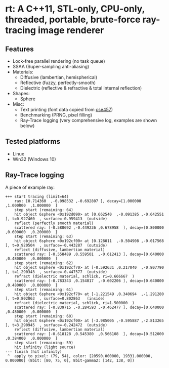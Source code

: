 # rt: A C++11, STL-only, CPU-only, threaded, portable, brute-force ray-tracing image renderer

## Features

- Lock-free parallel rendering (no task queue)
- SSAA (Super-sampling anti-aliasing)
- Materials:
    + Diffusive (lambertian, hemispherical)
    + Reflective (fuzzy, perfectly-smooth)
    + Dielectric (reflective & refractive & total internal reflection)
- Shapes:
    + Sphere
- Misc:
    + Text printing (font data copied
      from [cse457](https://courses.cs.washington.edu/courses/cse457/98a/tech/OpenGL/font.c))
    + Benchmarking (PRNG, pixel filling)
    + Ray-Trace logging (very comprehensive log, examples are shown below)

## Tested platforms

- Linux
- Win32 (Windows 10)

## Ray-Trace logging

A piece of example ray:

```
+++ start tracing (limit=64)
    ray: [0.714360  ,-0.098532 ,-0.692807 ], decay=[1.000000  ,1.000000  ,1.000000  ]
    step start (remaining: 64)
    hit object 6sphere <0x192d090> at [0.662540  ,-0.091385 ,-0.642551 ], t=0.927460  , surface=-0.959413  (outside)
    reflect (perfectly smooth material)
    scattered ray: [-0.580692 ,-0.449236 ,0.678958  ], decay=[0.800000  ,0.600000  ,0.200000  ]
    step start (remaining: 63)
    hit object 6sphere <0x192cf00> at [0.128011  ,-0.504908 ,-0.017568 ], t=0.920504  , surface=-0.443287  (outside)
    reflect (diffusive, lambertian material)
    scattered ray: [-0.558489 ,0.559501  ,-0.612413 ], decay=[0.640000  ,0.480000  ,0.000000  ]
    step start (remaining: 62)
    hit object 6sphere <0x192cf70> at [-0.592631 ,0.217040  ,-0.807790 ], t=1.290343  , surface=-0.447577  (outside)
    refract (dielectric material, schlick, ri=0.666667  )
    scattered ray: [-0.783343 ,0.154017  ,-0.602206 ], decay=[0.640000  ,0.480000  ,0.000000  ]
    step start (remaining: 61)
    hit object 6sphere <0x192cf70> at [-1.221549 ,0.340694  ,-1.291280 ], t=0.802863  , surface=0.802863   (inside)
    refract (dielectric material, schlick, ri=1.500000  )
    scattered ray: [-0.839715 ,-0.284593 ,-0.462477 ], decay=[0.640000  ,0.480000  ,0.000000  ]
    step start (remaining: 60)
    hit object 6sphere <0x192cf00> at [-3.985005 ,-0.595887 ,-2.813265 ], t=3.290945  , surface=-0.242472  (outside)
    reflect (diffusive, lambertian material)
    scattered ray: [-0.618128 ,0.545380  ,0.566108  ], decay=[0.512000  ,0.384000  ,0.000000  ]
    step start (remaining: 59)
    hit infinity (light source)
--- finish (hit infinity)
 ^  apply to pixel: (79, 54), color: [20590.000000, 19331.000000, 0.000000] (8bit: [80, 75, 0], 8bit-gamma2: [142, 138, 0])
```